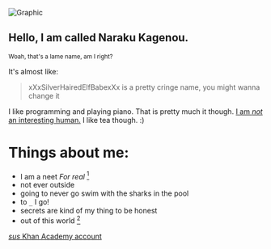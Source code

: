 ![Graphic](https://www.khanacademy.org/computer-programming/wip/5426768425828352/6632003047571456.png)

## Hello, I am called Naraku Kagenou.

<sup>Woah, that's a lame name, am I right?</sup>

It's almost like:

> xXxSilverHairedElfBabexXx is a pretty cringe name, you might wanna change it

I like programming and playing piano.  That is pretty much it though. [I am _not_ an interesting human.](https://upload.wikimedia.org/wikipedia/en/a/a4/Hide_the_Pain_Harold_%28Andr%C3%A1s_Arat%C3%B3%29.jpg)  I like tea though. :)

# Things about me:
- I am a neet _For real_ [<sup>1</sup>](https://en.wikipedia.org/wiki/NEET)
- not ever outside
- going to never go swim with the sharks in the pool
- to `_` I go!
- secrets are kind of my thing to be honest
- out of this world [<sup>2</sup>](https://melmagazine.com/wp-content/uploads/2020/04/ohio_meme.jpg)

[_sus_ Khan Academy account](https://pages.github.com/)
<!---
Hello.  I am a alt... Idek how to say this, but I am pretty sneaky tbh lol
--->
